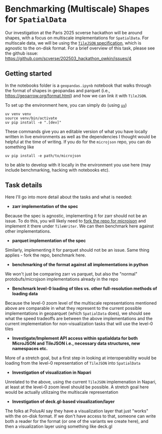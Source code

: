 # Benchmarking (Multiscale) Shapes for `SpatialData`

Our investigation at the Paris 2025 scverse hackathon will be around shapes, with a focus on multiscale implementations for `SpatialData`.  For multiscale data, we will be using the [`TileJSON` specification](https://polusai.github.io/microjson/tiling/), which is agnostic to the on-disk format.  For a brief overview of this task, please see the github issue: https://github.com/scverse/202503_hackathon_owkin/issues/4

## Getting started

In the notebooks folder is a `geopandas.ipynb` notebook that walks through the format of shapes in geopandas and parquet (i.e., https://geoarrow.org/format.html) and how we can link it with `TileJSON`. 

To set up the environment here, you can simply do (using [`uv`](https://github.com/astral-sh/uv))

```
uv venv venv
source venv/bin/activate
uv pip install -e ".[dev]"
```

These commands give you an editable version of what you have locally written in live environments as well as the dependencies I thought would be helpful at the time of writing.  If you do for the `microjson` repo, you can do something like

```
uv pip install -e path/to/microjson
```

to be able to develop with it locally in the environment you use here (may include benchmarking, hacking with notebooks etc).


## Task details

Here I'll go into more detail about the tasks and what is needed:

- **zarr implementation of the spec**

Because the spec is agnostic, implementing it for zarr should not be an issue. To do this, you will likely need to [fork the repo for microjson](https://github.com/polusai/microjson) and implement it there under `TileWriter`.  We can then benchmark here against other implementations.

- **parquet implementation of the spec**
      
Similarly, implementing it for parquet should not be an issue.  Same thing applies - fork the repo, benchmark here.

- **benchmarking of the format against all implementations in python**
      
We won't just be comparing zarr vs parquet, but also the "normal" protobufs/microjson implementations already in the repo
      
- **Benchmark level-0 loading of tiles vs. other full-resolution methods of loading data**
      
Because the level-0 zoom level of the multiscale representations mentioned above are comparable in what they represent to the current possible implementations in geoparquet (which `SpatialData` does), we should see what the speed tradeoffs are between the above implementations and the current implementation for non-visualization tasks that will use the level-0 tiles
      
- **Investigate/Implement API access within spatialdata for both MicroJSON and TileJSON i.e., necessary data structures, new namespaces etc.**

More of a stretch goal, but a first step in looking at interoperability would be loading from the level-0 representation of `TileJSON` into `SpatialData`
      
- **Investigation of visualization in Napari**
      
Unrelated to the above, using the current `TileJSON` implemenation in Napari, at least at the level-0 zoom level should be possible.  A stretch goal here would be actually utilizaing the multiscale representation
      
- **Investigation of deck.gl-based visualization/layer**
      
The folks at PolusAI say they have a visualization layer that just "works" with the on-disk format.  If we don't have access to that, someone can write both a reader for the format (or one of the variants we create here), and then a visualization layer using something like deck.gl
      
